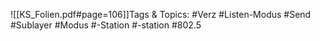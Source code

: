 
![[KS_Folien.pdf#page=106]]Tags & Topics:
   #Verz
   #Listen-Modus
   #Send
   #Sublayer
   #Modus
   #-Station
   #-station
   #802.5